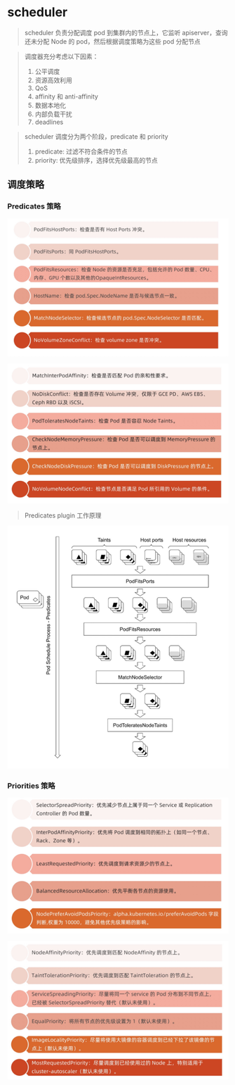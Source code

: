 # scheduler

> scheduler 负责分配调度 pod 到集群内的节点上，它监听 apiserver，查询还未分配 Node 的 pod，然后根据调度策略为这些 pod 分配节点

> 调度器充分考虑以下因素：
> 1. 公平调度
> 2. 资源高效利用
> 3. QoS
> 4. affinity 和 anti-affinity
> 5. 数据本地化
> 6. 内部负载干扰
> 7. deadlines

> scheduler 调度分为两个阶段，predicate 和 priority
> 1. predicate: 过滤不符合条件的节点
> 2. priority: 优先级排序，选择优先级最高的节点

## 调度策略
### Predicates 策略

![](media/16605731017957/16605732423827.jpg)

![](media/16605731017957/16605732568812.jpg)

> Predicates plugin 工作原理

![](media/16605731017957/16605733032962.jpg)

### Priorities 策略

![](media/16605731017957/16605733592861.jpg)

![](media/16605731017957/16605733711659.jpg)

